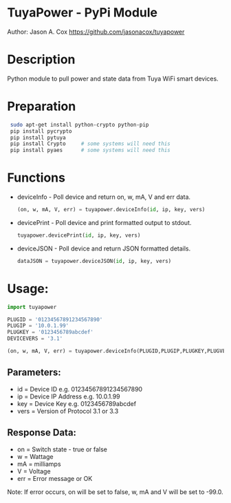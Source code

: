 # TuyaPower - PyPi Module
Author: Jason A. Cox 
https://github.com/jasonacox/tuyapower

# Description
Python module to pull power and state data from Tuya WiFi smart devices.

# Preparation
```bash
 sudo apt-get install python-crypto python-pip		
 pip install pycrypto
 pip install pytuya
 pip install Crypto		# some systems will need this
 pip install pyaes		# some systems will need this
```
# Functions
* deviceInfo - Poll device and return on, w, mA, V and err data.
    ```python
   (on, w, mA, V, err) = tuyapower.deviceInfo(id, ip, key, vers)
    ```
* devicePrint - Poll device and print formatted output to stdout.
    ```python
   tuyapower.devicePrint(id, ip, key, vers)
    ```
* deviceJSON - Poll device and return JSON formatted details.
    ```python
   dataJSON = tuyapower.deviceJSON(id, ip, key, vers)
    ```

# Usage:
```python
import tuyapower

PLUGID = '01234567891234567890'
PLUGIP = '10.0.1.99'
PLUGKEY = '0123456789abcdef'
DEVICEVERS = '3.1'

(on, w, mA, V, err) = tuyapower.deviceInfo(PLUGID,PLUGIP,PLUGKEY,PLUGVERS)

```
## Parameters:
* id = Device ID e.g. 01234567891234567890
* ip = Device IP Address e.g. 10.0.1.99
* key = Device Key e.g. 0123456789abcdef
* vers = Version of Protocol 3.1 or 3.3
 
## Response Data: 
* on = Switch state - true or false
* w = Wattage 
* mA = milliamps 
* V = Voltage 
* err = Error message or OK

Note: If error occurs, on will be set to false, w, mA and V will be set to -99.0.
